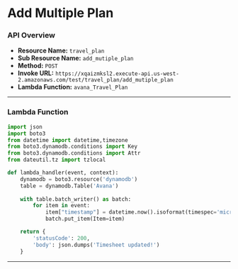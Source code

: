 # Add Multiple Plan

### API Overview
- **Resource Name:** `travel_plan`
- **Sub Resource Name:** `add_mutiple_plan`
- **Method:** `POST`
- **Invoke URL:** `https://xqaizmksl2.execute-api.us-west-2.amazonaws.com/test/travel_plan/add_mutiple_plan`
- **Lambda Function:** `avana_Travel_Plan`

---


### Lambda Function
```python
import json
import boto3
from datetime import datetime,timezone
from boto3.dynamodb.conditions import Key
from boto3.dynamodb.conditions import Attr
from dateutil.tz import tzlocal

def lambda_handler(event, context):
    dynamodb = boto3.resource('dynamodb')
    table = dynamodb.Table('Avana')
    
    with table.batch_writer() as batch:
        for item in event:
            item["timestamp"] = datetime.now().isoformat(timespec='microseconds')
            batch.put_item(Item=item)

    return {
        'statusCode': 200,
        'body': json.dumps('Timesheet updated!')
    }

```

---

